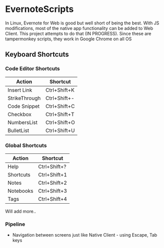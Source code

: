 # EvernoteScripts
In Linux, Evernote for Web is good but well short of being the best. With JS modifications, most of the native app functionality can be added to Web Client. This project attempts to do that (IN PROGRESS). Since these are tampermonkey scripts, they work in Google Chrome on all OS

## Keyboard Shortcuts

### Code Editor Shortcuts

| Action | Shortcut |
| ------ | -------- |
| Insert Link | Ctrl+Shift+K |
| StrikeThrough | Ctrl+Shift+- |
| Code Snippet | Ctrl+Shift+C |
| Checkbox | Ctrl+Shift+T |
| NumbersList | Ctrl+Shift+O |
| BulletList | Ctrl+Shift+U |

### Global Shortcuts

| Action | Shortcut |
| ------ | -------- |
| Help  | Ctrl+Shift+? |
| Shortcuts | Ctrl+Shift+1 |
| Notes | Ctrl+Shift+2 |
| Notebooks | Ctrl+Shift+3 |
| Tags | Ctrl+Shift+4 |

Will add more.. 

### Pipeline

* Navigation between screens just like Native Client - using Escape, Tab keys
